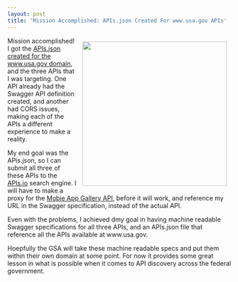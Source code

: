 ```yaml
---
layout: post
title: 'Mission Accomplished: APIs.json Created For www.usa.gov APIs'
---
```

<p><img style="padding: 10px;" src="https://s3.amazonaws.com/kinlane-productions/apis-json/apisdotjson.png" alt="" width="325" align="right" /></p>
<p>Mission accomplished! I got the <a href="http://www.usa.gov.apievangelist.com/apis.json">APIs.json created for the www.usa.gov domain</a>, and the three APIs that I was targeting. One API already had the Swagger API definition created, and another had CORS issues, making each of the APIs a different experience to make a reality.</p>
<p>My end goal was the APis.json, so I can submit all three of these APIs to the <a href="http://apis.io">APIs.io</a> search engine. I will have to make a proxy for the <a href="http://www.usa.gov.apievangelist.com/mobile-app-gallery-api.html">Mobie App Gallery API</a>, before it will work, and reference my URL in the Swagger specification, instead of the actual API.</p>
<p>Even with the problems, I achieved dmy goal in having machine readable Swagger specifications for all three APIs, and an APIs.json file that reference all the APIs available at www.usa.gov.&nbsp;</p>
<p>Hoepfully the GSA will take these machine readable specs and put them within their own domain at some point. For now it provides some great lesson in what is possible when it comes to API discovery across the federal government.</p>